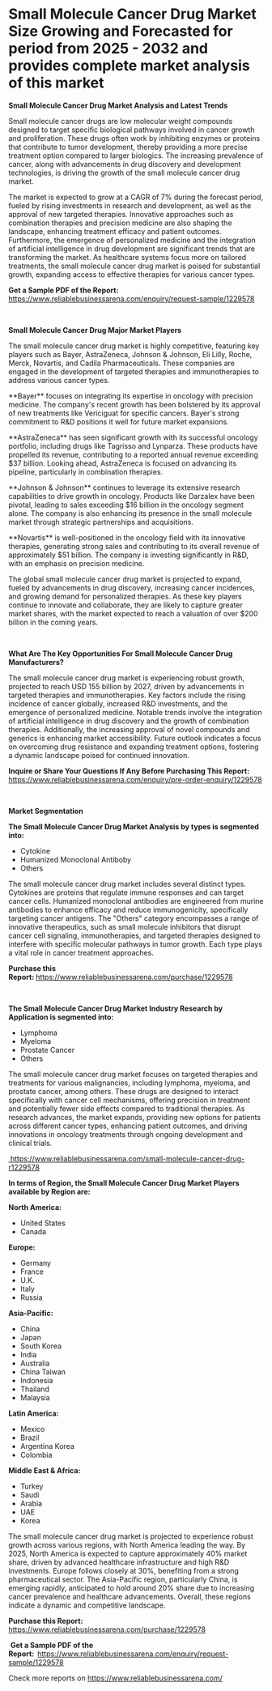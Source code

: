 <p><h1>Small Molecule Cancer Drug Market Size Growing and Forecasted for period from 2025 - 2032 and provides complete market analysis of this market</h1></p><p><strong>Small Molecule Cancer Drug Market Analysis and Latest Trends</strong></p>
<p><p>Small molecule cancer drugs are low molecular weight compounds designed to target specific biological pathways involved in cancer growth and proliferation. These drugs often work by inhibiting enzymes or proteins that contribute to tumor development, thereby providing a more precise treatment option compared to larger biologics. The increasing prevalence of cancer, along with advancements in drug discovery and development technologies, is driving the growth of the small molecule cancer drug market.</p><p>The market is expected to grow at a CAGR of 7% during the forecast period, fueled by rising investments in research and development, as well as the approval of new targeted therapies. Innovative approaches such as combination therapies and precision medicine are also shaping the landscape, enhancing treatment efficacy and patient outcomes. Furthermore, the emergence of personalized medicine and the integration of artificial intelligence in drug development are significant trends that are transforming the market. As healthcare systems focus more on tailored treatments, the small molecule cancer drug market is poised for substantial growth, expanding access to effective therapies for various cancer types.</p></p>
<p><strong>Get a Sample PDF of the Report:&nbsp;</strong> <a href="https://www.reliablebusinessarena.com/enquiry/request-sample/1229578?utm_campaign=2483&utm_medium=2&utm_source=Github&utm_content=ia&utm_term=09032025&utm_id=small-molecule-cancer-drug">https://www.reliablebusinessarena.com/enquiry/request-sample/1229578</a></p>
<p>&nbsp;</p>
<p><strong>Small Molecule Cancer Drug Major Market Players</strong></p>
<p><p>The small molecule cancer drug market is highly competitive, featuring key players such as Bayer, AstraZeneca, Johnson & Johnson, Eli Lilly, Roche, Merck, Novartis, and Cadila Pharmaceuticals. These companies are engaged in the development of targeted therapies and immunotherapies to address various cancer types.</p><p>**Bayer** focuses on integrating its expertise in oncology with precision medicine. The company's recent growth has been bolstered by its approval of new treatments like Vericiguat for specific cancers. Bayer's strong commitment to R&D positions it well for future market expansions.</p><p>**AstraZeneca** has seen significant growth with its successful oncology portfolio, including drugs like Tagrisso and Lynparza. These products have propelled its revenue, contributing to a reported annual revenue exceeding $37 billion. Looking ahead, AstraZeneca is focused on advancing its pipeline, particularly in combination therapies.</p><p>**Johnson & Johnson** continues to leverage its extensive research capabilities to drive growth in oncology. Products like Darzalex have been pivotal, leading to sales exceeding $16 billion in the oncology segment alone. The company is also enhancing its presence in the small molecule market through strategic partnerships and acquisitions.</p><p>**Novartis** is well-positioned in the oncology field with its innovative therapies, generating strong sales and contributing to its overall revenue of approximately $51 billion. The company is investing significantly in R&D, with an emphasis on precision medicine.</p><p>The global small molecule cancer drug market is projected to expand, fueled by advancements in drug discovery, increasing cancer incidences, and growing demand for personalized therapies. As these key players continue to innovate and collaborate, they are likely to capture greater market shares, with the market expected to reach a valuation of over $200 billion in the coming years.</p></p>
<p>&nbsp;</p>
<p><strong>What Are The Key Opportunities For Small Molecule Cancer Drug Manufacturers?</strong></p>
<p><p>The small molecule cancer drug market is experiencing robust growth, projected to reach USD 155 billion by 2027, driven by advancements in targeted therapies and immunotherapies. Key factors include the rising incidence of cancer globally, increased R&D investments, and the emergence of personalized medicine. Notable trends involve the integration of artificial intelligence in drug discovery and the growth of combination therapies. Additionally, the increasing approval of novel compounds and generics is enhancing market accessibility. Future outlook indicates a focus on overcoming drug resistance and expanding treatment options, fostering a dynamic landscape poised for continued innovation.</p></p>
<p><strong>Inquire or Share Your Questions If Any Before Purchasing This Report:</strong> <a href="https://www.reliablebusinessarena.com/enquiry/pre-order-enquiry/1229578?utm_campaign=2483&utm_medium=2&utm_source=Github&utm_content=ia&utm_term=09032025&utm_id=small-molecule-cancer-drug">https://www.reliablebusinessarena.com/enquiry/pre-order-enquiry/1229578</a></p>
<p>&nbsp;</p>
<p><strong>Market Segmentation</strong></p>
<p><strong>The Small Molecule Cancer Drug Market Analysis by types is segmented into:</strong></p>
<p><ul><li>Cytokine</li><li>Humanized Monoclonal Antiboby</li><li>Others</li></ul></p>
<p><p>The small molecule cancer drug market includes several distinct types. Cytokines are proteins that regulate immune responses and can target cancer cells. Humanized monoclonal antibodies are engineered from murine antibodies to enhance efficacy and reduce immunogenicity, specifically targeting cancer antigens. The "Others" category encompasses a range of innovative therapeutics, such as small molecule inhibitors that disrupt cancer cell signaling, immunotherapies, and targeted therapies designed to interfere with specific molecular pathways in tumor growth. Each type plays a vital role in cancer treatment approaches.</p></p>
<p><strong>Purchase this Report:&nbsp;</strong><a href="https://www.reliablebusinessarena.com/purchase/1229578?utm_campaign=2483&utm_medium=2&utm_source=Github&utm_content=ia&utm_term=09032025&utm_id=small-molecule-cancer-drug">https://www.reliablebusinessarena.com/purchase/1229578</a></p>
<p>&nbsp;</p>
<p><strong>The Small Molecule Cancer Drug Market Industry Research by Application is segmented into:</strong></p>
<p><ul><li>Lymphoma</li><li>Myeloma</li><li>Prostate Cancer</li><li>Others</li></ul></p>
<p><p>The small molecule cancer drug market focuses on targeted therapies and treatments for various malignancies, including lymphoma, myeloma, and prostate cancer, among others. These drugs are designed to interact specifically with cancer cell mechanisms, offering precision in treatment and potentially fewer side effects compared to traditional therapies. As research advances, the market expands, providing new options for patients across different cancer types, enhancing patient outcomes, and driving innovations in oncology treatments through ongoing development and clinical trials.</p></p>
<p><a href="https://www.reliablebusinessarena.com/small-molecule-cancer-drug-r1229578?utm_campaign=2483&utm_medium=2&utm_source=Github&utm_content=ia&utm_term=09032025&utm_id=small-molecule-cancer-drug">&nbsp;https://www.reliablebusinessarena.com/small-molecule-cancer-drug-r1229578</a></p>
<p><strong>In terms of Region, the Small Molecule Cancer Drug Market Players available by Region are:</strong></p>
<p>
    <p> <strong> North America: </strong>
        <ul>
            <li>United States</li>
            <li>Canada</li>
        </ul>
        </p> 
    <p> <strong> Europe: </strong>
        <ul>
            <li>Germany</li>
            <li>France</li>
            <li>U.K.</li>
            <li>Italy</li>
            <li>Russia</li>
        </ul>
        </p> 
    <p> <strong> Asia-Pacific: </strong>
        <ul>
            <li>China</li>
            <li>Japan</li>
            <li>South Korea</li>
            <li>India</li>
            <li>Australia</li>
            <li>China Taiwan</li>
            <li>Indonesia</li>
            <li>Thailand</li>
            <li>Malaysia</li>
        </ul>
        </p> 
    <p> <strong> Latin America: </strong>
        <ul>
            <li>Mexico</li>
            <li>Brazil</li>
            <li>Argentina Korea</li>
            <li>Colombia</li>
        </ul>
        </p> 
    <p> <strong> Middle East & Africa: </strong>
        <ul>
            <li>Turkey</li>
            <li>Saudi</li>
            <li>Arabia</li>
            <li>UAE</li>
            <li>Korea</li>
        </ul>
    </p>
    </p>
<p><p>The small molecule cancer drug market is projected to experience robust growth across various regions, with North America leading the way. By 2025, North America is expected to capture approximately 40% market share, driven by advanced healthcare infrastructure and high R&D investments. Europe follows closely at 30%, benefiting from a strong pharmaceutical sector. The Asia-Pacific region, particularly China, is emerging rapidly, anticipated to hold around 20% share due to increasing cancer prevalence and healthcare advancements. Overall, these regions indicate a dynamic and competitive landscape.</p></p>
<p><strong>Purchase this Report: </strong><a href="https://www.reliablebusinessarena.com/purchase/1229578?utm_campaign=2483&utm_medium=2&utm_source=Github&utm_content=ia&utm_term=09032025&utm_id=small-molecule-cancer-drug">https://www.reliablebusinessarena.com/purchase/1229578</a></p>
<p>&nbsp;<strong>Get a Sample PDF of the Report:&nbsp;&nbsp;</strong><a href="https://www.reliablebusinessarena.com/enquiry/request-sample/1229578?utm_campaign=2483&utm_medium=2&utm_source=Github&utm_content=ia&utm_term=09032025&utm_id=small-molecule-cancer-drug">https://www.reliablebusinessarena.com/enquiry/request-sample/1229578</a></p>
<p><strong></strong></p>
<p>Check more reports on <a href="https://www.reliablebusinessarena.com/?utm_campaign=2483&utm_medium=2&utm_source=Github&utm_content=ia&utm_term=09032025&utm_id=small-molecule-cancer-drug">https://www.reliablebusinessarena.com/</a></p>